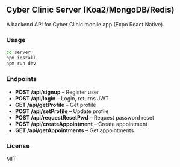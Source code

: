 ## Cyber Clinic Server (Koa2/MongoDB/Redis)

A backend API for Cyber Clinic mobile app (Expo React Native).

### Usage

```bash
cd server
npm install
npm run dev
```

### Endpoints

- **POST /api/signup** – Register user
- **POST /api/login** – Login, returns JWT
- **GET /api/getProfile** – Get profile
- **POST /api/setProfile** – Update profile
- **POST /api/requestResetPwd** – Request password reset
- **POST /api/createAppointment** – Create appointment
- **GET /api/getAppointments** – Get appointments

### License

MIT